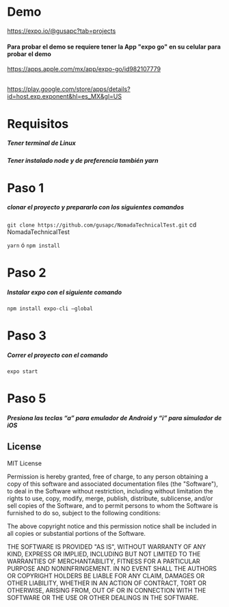 # Demo

https://expo.io/@gusapc?tab=projects

#### Para probar el demo se requiere tener la App "expo go" en su celular para probar el demo

https://apps.apple.com/mx/app/expo-go/id982107779

##

https://play.google.com/store/apps/details?id=host.exp.exponent&hl=es_MX&gl=US

# Requisitos

##### Tener terminal de Linux

##### Tener instalado node y de preferencia también yarn

# Paso 1

##### clonar el proyecto y prepararlo con los siguientes comandos

`git clone https://github.com/gusapc/NomadaTechnicalTest.git`
cd NomadaTechnicalTest

`yarn` ó `npm install`

# Paso 2

##### Instalar expo con el siguiente comando

`npm install expo-cli —global`

# Paso 3

##### Correr el proyecto con el comando

`expo start `

# Paso 5

##### Presiona las teclas “a” para emulador de Android y “i” para simulador de iOS

## License

MIT License

Permission is hereby granted, free of charge, to any person obtaining a copy
of this software and associated documentation files (the "Software"), to deal
in the Software without restriction, including without limitation the rights
to use, copy, modify, merge, publish, distribute, sublicense, and/or sell
copies of the Software, and to permit persons to whom the Software is
furnished to do so, subject to the following conditions:

The above copyright notice and this permission notice shall be included in all
copies or substantial portions of the Software.

THE SOFTWARE IS PROVIDED "AS IS", WITHOUT WARRANTY OF ANY KIND, EXPRESS OR
IMPLIED, INCLUDING BUT NOT LIMITED TO THE WARRANTIES OF MERCHANTABILITY,
FITNESS FOR A PARTICULAR PURPOSE AND NONINFRINGEMENT. IN NO EVENT SHALL THE
AUTHORS OR COPYRIGHT HOLDERS BE LIABLE FOR ANY CLAIM, DAMAGES OR OTHER
LIABILITY, WHETHER IN AN ACTION OF CONTRACT, TORT OR OTHERWISE, ARISING FROM,
OUT OF OR IN CONNECTION WITH THE SOFTWARE OR THE USE OR OTHER DEALINGS IN THE
SOFTWARE.
